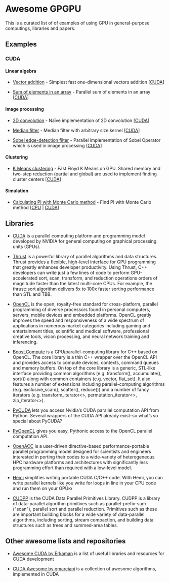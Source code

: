 # Awesome GPGPU
This is a curated list of of examples of using GPU in general-purpose computings, libraries and papers.

## Examples

### CUDA

#### Linear algebra

* [Vector addition](https://github.com/rbaygildin/awesome-gpgpu/tree/master/vectorAdd) - Simplest fast one-dimensional vectors addition [[CUDA](https://github.com/rbaygildin/awesome-gpgpu/tree/master/vectorAdd)]

* [Sum of elements in an array](https://github.com/rbaygildin/awesome-gpgpu/blob/master/sumArray) - Parallel sum of elements in an array [[CUDA](https://github.com/rbaygildin/awesome-gpgpu/blob/master/sumArray/sum.cu)]

#### Image processing

* [2D convolution](https://github.com/rbaygildin/awesome-gpgpu/blob/master/convolution) - Naïve implementation of 2D convolution [[CUDA](https://github.com/rbaygildin/awesome-gpgpu/blob/master/convolution/convolve2D.cu)]

* [Median filter](https://github.com/rbaygildin/awesome-gpgpu/tree/master/medianFilter) - Median filter with arbitrary size kernel [[CUDA](https://github.com/rbaygildin/awesome-gpgpu/tree/master/medianFilter)]

* [Sobel edge-detection filter](https://github.com/rbaygildin/awesome-gpgpu/blob/master/sobel/sobel.cu) - Parallel implementation of Sobel Operator which is used in image processing [[CUDA](https://github.com/rbaygildin/awesome-gpgpu/blob/master/sobel/sobel.cu)] 

#### Clustering

* [K Means clustering](https://github.com/rbaygildin/awesome-gpgpu/blob/master/kmeans/cuda_kmeans.cu) - Fast Floyd K Means on GPU. Shared memory and two-step reduction (partial and global) are used to implement finding cluster centers [[CUDA](https://github.com/rbaygildin/awesome-gpgpu/blob/master/kmeans/cuda_kmeans.cu)]

#### Simulation

* [Calculating PI with Monte Carlo method](https://github.com/rbaygildin/awesome-gpgpu/blob/master/monteCarloPi) - Find PI with Monte Carlo method [[CPU](https://github.com/rbaygildin/awesome-gpgpu/blob/master/monteCarloPi/cpu) | [CUDA](https://github.com/rbaygildin/awesome-gpgpu/blob/master/monteCarloPi/cuda)]

## Libraries

* [CUDA](https://developer.nvidia.com/cuda-toolkit) is a parallel computing platform and programming model developed by NVIDIA for general computing on graphical processing units (GPUs).

* [Thrust](https://thrust.github.io/) is a powerful library of parallel algorithms and data structures. Thrust provides a flexible, high-level interface for GPU programming that greatly enhances developer productivity. Using Thrust, C++ developers can write just a few lines of code to perform GPU-accelerated sort, scan, transform, and reduction operations orders of magnitude faster than the latest multi-core CPUs. For example, the thrust::sort algorithm delivers 5x to 100x faster sorting performance than STL and TBB.

* [OpenCL](https://www.khronos.org/opencl/) is the open, royalty-free standard for cross-platform, parallel programming of diverse processors found in personal computers, servers, mobile devices and embedded platforms. OpenCL greatly improves the speed and responsiveness of a wide spectrum of applications in numerous market categories including gaming and entertainment titles, scientific and medical software, professional creative tools, vision processing, and neural network training and inferencing.

* [Boost.Compute](http://boostorg.github.io/compute/) is a GPU/parallel-computing library for C++ based on OpenCL. The core library is a thin C++ wrapper over the OpenCL API and provides access to compute devices, contexts, command queues and memory buffers. On top of the core library is a generic, STL-like interface providing common algorithms (e.g. transform(), accumulate(), sort()) along with common containers (e.g. vector<T>, flat_set<T>). It also features a number of extensions including parallel-computing algorithms (e.g. exclusive_scan(), scatter(), reduce()) and a number of fancy iterators (e.g. transform_iterator<>, permutation_iterator<>, zip_iterator<>).

* [PyCUDA](https://documen.tician.de/pycuda/) lets you access Nvidia‘s CUDA parallel computation API from Python. Several wrappers of the CUDA API already exist–so what’s so special about PyCUDA?

* [PyOpenCL](https://documen.tician.de/pyopencl/) gives you easy, Pythonic access to the OpenCL parallel computation API. 

* [OpenACC](https://www.openacc.org/) is a user-driven directive-based performance-portable parallel programming model designed for scientists and engineers interested in porting their codes to a wide-variety of heterogeneous HPC hardware platforms and architectures with significantly less programming effort than required with a low-level model.

* [Hemi](http://harrism.github.io/hemi/) simplifies writing portable CUDA C/C++ code. With Hemi, you can write parallel kernels like you write for loops in line in your CPU code and run them on your GPUю

* [CUDPP](https://github.com/cudpp/cudpp) is the CUDA Data Parallel Primitives Library. CUDPP is a library of data-parallel algorithm primitives such as parallel-prefix-sum ("scan"), parallel sort and parallel reduction. Primitives such as these are important building blocks for a wide variety of data-parallel algorithms, including sorting, stream compaction, and building data structures such as trees and summed-area tables.


## Other awesome lists and repositories

* [Awesome CUDA by Erkaman](https://github.com/Erkaman/Awesome-CUDA) is a list of useful libraries and resources for CUDA development

* [CUDA Awesome by gmarciani](https://github.com/gmarciani/cudawesome) is a collection of awesome algorithms, implemented in CUDA
